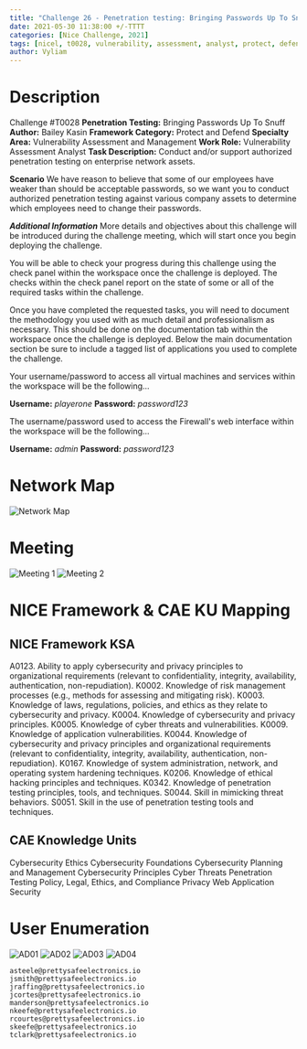 ```yaml
---
title: "Challenge 26 - Penetration testing: Bringing Passwords Up To Snuff"
date: 2021-05-30 11:38:00 +/-TTTT
categories: [Nice Challenge, 2021]
tags: [nicel, t0028, vulnerability, assessment, analyst, protect, defend]     # TAG names should always be lowercase
author: Vyliam
---
```


# Description

Challenge #T0028
**Penetration Testing:** Bringing Passwords Up To Snuff
**Author:** Bailey Kasin
**Framework Category:** Protect and Defend
**Specialty Area:** Vulnerability Assessment and Management
**Work Role:** Vulnerability Assessment Analyst
**Task Description:** Conduct and/or support authorized penetration testing on enterprise network assets.

**Scenario**
We have reason to believe that some of our employees have weaker than should be acceptable passwords, so we want you to conduct authorized penetration testing against various company assets to determine which employees need to change their passwords.

_**Additional Information**_
More details and objectives about this challenge will be introduced during the challenge meeting, which will start once you begin deploying the challenge.

You will be able to check your progress during this challenge using the check panel within the workspace once the challenge is deployed. The checks within the check panel report on the state of some or all of the required tasks within the challenge.

Once you have completed the requested tasks, you will need to document the methodology you used with as much detail and professionalism as necessary. This should be done on the documentation tab within the workspace once the challenge is deployed. Below the main documentation section be sure to include a tagged list of applications you used to complete the challenge.

Your username/password to access all virtual machines and services within the workspace will be the following...

**Username:** *playerone*
**Password:** *password123*

The username/password used to access the Firewall's web interface within the workspace will be the following...

**Username:** *admin*
**Password:** *password123*

# Network Map

![Network Map](/assets/img/NICE/2021/26/NetworkMap.png)

# Meeting

![Meeting 1](/assets/img/NICE/2021/26/Meeting1.png)
![Meeting 2](/assets/img/NICE/2021/26/Meeting2.png)

# NICE Framework & CAE KU Mapping

## NICE Framework KSA
A0123. Ability to apply cybersecurity and privacy principles to organizational requirements (relevant to confidentiality, integrity, availability, authentication, non-repudiation).
K0002. Knowledge of risk management processes (e.g., methods for assessing and mitigating risk).
K0003. Knowledge of laws, regulations, policies, and ethics as they relate to cybersecurity and privacy.
K0004. Knowledge of cybersecurity and privacy principles.
K0005. Knowledge of cyber threats and vulnerabilities.
K0009. Knowledge of application vulnerabilities.
K0044. Knowledge of cybersecurity and privacy principles and organizational requirements (relevant to confidentiality, integrity, availability, authentication, non-repudiation).
K0167. Knowledge of system administration, network, and operating system hardening techniques.
K0206. Knowledge of ethical hacking principles and techniques.
K0342. Knowledge of penetration testing principles, tools, and techniques.
S0044. Skill in mimicking threat behaviors.
S0051. Skill in the use of penetration testing tools and techniques.

## CAE Knowledge Units
Cybersecurity Ethics
Cybersecurity Foundations
Cybersecurity Planning and Management
Cybersecurity Principles
Cyber Threats
Penetration Testing
Policy, Legal, Ethics, and Compliance
Privacy
Web Application Security

# User Enumeration
![AD01](/assets/img/NICE/2021/26/AD01.png)
![AD02](/assets/img/NICE/2021/26/AD02.png)
![AD03](/assets/img/NICE/2021/26/AD03.png)
![AD04](/assets/img/NICE/2021/26/AD04.png)

```
asteele@prettysafeelectronics.io
jsmith@prettysafeelectronics.io
jraffing@prettysafeelectronics.io
jcortes@prettysafeelectronics.io
manderson@prettysafeelectronics.io
nkeefe@prettysafeelectronics.io
rcourtes@prettysafeelectronics.io
skeefe@prettysafeelectronics.io
tclark@prettysafeelectronics.io
```
